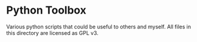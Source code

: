 # Python Toolbox
Various python scripts that could be useful to others and myself. All files in this directory are licensed as GPL v3.
